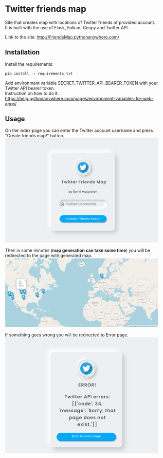 # Twitter friends map

Site that creates map with locations of Twitter friends of provided account.  
It is built with the use of Flask, Folium, Geopy and Twitter API.

Link to the site: http://FriendsMap.pythonanywhere.com/
## Installation

Install the requirements:

```bash
pip install -r requirements.txt
```
Add environment variable SECRET_TWITTER_API_BEARER_TOKEN with your Twitter API bearer token.  
Instruction on how to do it: https://help.pythonanywhere.com/pages/environment-variables-for-web-apps/
## Usage

On the index page you can enter the Twitter account username and press "Create friends map!" button.  
![images/img.png](images/img.png)

Then in some minutes (**map generation can take some time**) you will be redirected to the page with generated map.  
![images/img2.png](images/img2.png)

If something goes wrong you will be redirected to Error page.  
![images/img3.png](images/img3.png)

